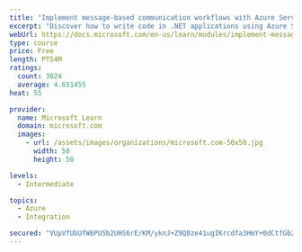 ```yaml
---
title: "Implement message-based communication workflows with Azure Service Bus"
excerpt: "Discover how to write code in .NET applications using Azure Service Bus for communications that can handle high demand, low bandwidth, and hardware failures."
webUrl: https://docs.microsoft.com/en-us/learn/modules/implement-message-workflows-with-service-bus/
type: course
price: Free
length: PT54M
ratings:
  count: 3024
  average: 4.651455
heat: 55

provider:
  name: Microsoft Learn
  domain: microsoft.com
  images:
    - url: /assets/images/organizations/microsoft.com-50x50.jpg
      width: 50
      height: 50

levels:
  - Intermediate

topics:
  - Azure
  - Integration

secured: "VUpVfUbUfW6PU5b2UHS6rE/KM/yknJ+Z9Q8ze41ugIKrcdfa3HmY+0dCtfGb2YITkDEdfk+tQoYmMWFXU2y1whu4v7LXCy1/rzlJltkHxpIFlu+yQ2xYQzevC2oPF/YwXZL87qRsmZreUd98tNfHL8Z05PQhaQqAjSrw4yXqnDOyumRAcBJPqB4EggwSXJL/Fd6C/uUb2pXyJFybLHoS6QsYB4rykggQie2bSWG8xfEhAUjWNYDMeolPHBFTvZNayHJHUurtK4HikGcm7TW+qPUr7FHybKAEe4IvFtyKxwzSofX/FVIFrqN6878G4eg/9nddcChO9ytvxgjQjovcShRVyMm/hgTZMuhDuza+Dlj+htvQ+LDCu4rTewRH+1GWVz1adU0DmlIR0cfn2i4gItx+rEIU46DCclv2LHKGULk=;avXv5hviQ1P1c0hY16WGTA=="
---
```


